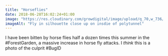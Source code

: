 ```yaml
---
title: "Horseflies"
date: 2018-06-28T16:02:24+01:00
image: "https://res.cloudinary.com/growdigital/image/upload/q_70,w_736/v1544220497/fly-41237301410.jpg"
imageAlt: "Fly in silhouette close up on insdie of polytunnel"
---
```


I have been bitten by horse flies half a dozen times this summer in the #ForestGarden, a massive increase in horse fly attacks. I _think_ this is a photo of the culprit #BugID
